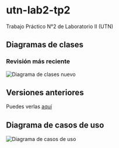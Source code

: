 # utn-lab2-tp2
Trabajo Práctico N°2 de Laboratorio II (UTN)

## Diagramas de clases
### Revisión más reciente
![Diagrama de clases nuevo](https://github.com/PapitaConPure/utn-lab2-tp2/blob/main/UML/ClassDiagram4.jpg)

## Versiones anteriores
Puedes verlas [aquí](https://github.com//PapitaConPure/utn-lab2-tp2/blob/main/UML/DiagramasViejos.md)

## Diagrama de casos de uso
![Diagrama de casos de uso](https://github.com/PapitaConPure/utn-lab2-tp2/blob/main/UML/UseCaseDiagram1.jpg)
